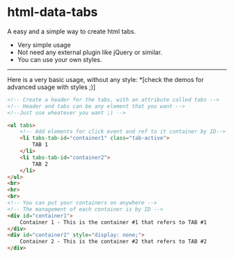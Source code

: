 # html-data-tabs
A easy and a simple way to create html tabs.

* Very simple usage
* Not need any external plugin like jQuery or similar.
* You can use your own styles.

----

Here is a very basic usage, without any style:
*[check the demos for advanced usage with styles ;)]

```html
<!-- Create a header for the tabs, with an attribute called tabs -->
<!-- Header and tabs can be any element that you want -->
<!--Just use wheatever you want ;) -->

<ul tabs>
    <!-- Add elements for click event and ref to it container by ID-->
    <li tabs-tab-id="container1" class="tab-active">
        TAB 1
    </li>
    <li tabs-tab-id="container2">
        TAB 2
    </li>
</ul>
<br>
<hr>
<br>
<!-- You can put your containers on anywhere -->
<!-- The management of each container is by ID -->
<div id="container1">
    Container 1 - This is the container #1 that refers to TAB #1
</div>
<div id="container2" style="display: none;">
    Container 2 - This is the container #2 that refers to TAB #2
</div>
```